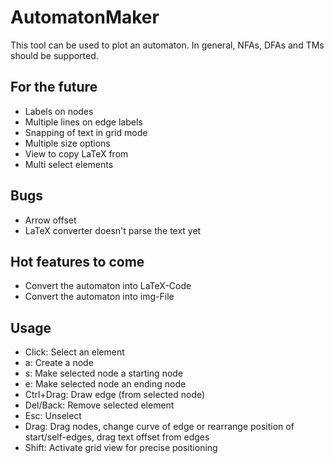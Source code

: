 # AutomatonMaker 

This tool can be used to plot an automaton.
In general, NFAs, DFAs and TMs should be supported. 

## For the future
- Labels on nodes
- Multiple lines on edge labels
- Snapping of text in grid mode
- Multiple size options
- View to copy LaTeX from
- Multi select elements

## Bugs
- Arrow offset
- LaTeX converter doesn't parse the text yet

## Hot features to come
- Convert the automaton into LaTeX-Code
- Convert the automaton into img-File

## Usage
- Click: Select an element
- a: Create a node
- s: Make selected node a starting node
- e: Make selected node an ending node
- Ctrl+Drag: Draw edge (from selected node)
- Del/Back: Remove selected element
- Esc: Unselect
- Drag: Drag nodes, change curve of edge or rearrange position of start/self-edges, drag text offset from edges
- Shift: Activate grid view for precise positioning